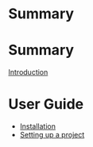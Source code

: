 # Summary

# Summary

[Introduction](./readme.md)

# User Guide

- [Installation](guide/01-installation.md)
- [Setting up a project](guide/02-setup.md)
